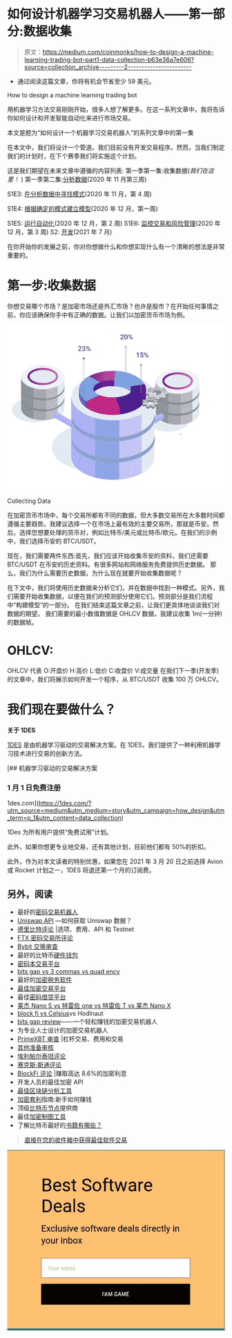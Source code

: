 # 如何设计机器学习交易机器人——第一部分:数据收集

> 原文：<https://medium.com/coinmonks/how-to-design-a-machine-learning-trading-bot-part1-data-collection-b63e36a7e606?source=collection_archive---------2----------------------->

*   通过阅读这篇文章，你将有机会节省至少 59 美元。

How to design a machine learning trading bot

用机器学习方法交易刚刚开始，很多人想了解更多。在这一系列文章中，我将告诉你如何设计和开发智能自动化来进行市场交易。

本文是题为“如何设计一个机器学习交易机器人”的系列文章中的第一集

在本文中，我们将设计一个管道。我们目前没有开发交易程序。然而，当我们制定我们的计划时，在下个赛季我们将实施这个计划。

这是我们期望在未来文章中遵循的内容列表:
第一季第一集:收集数据(*我们在这里！* )
第一季第二集:[分析数据](https://25mordad.medium.com/how-to-design-a-machine-learning-trading-bot-part2-data-analysis-f42a669dcd4c)(2020 年 11 月第三周)

S1E3: [在分析数据中寻找模式](https://25mordad.medium.com/how-to-design-a-machine-learning-trading-bot-part3-pattern-recognition-e7736a5b558)(2020 年 11 月，第 4 周)

S1E4: [根据确定的模式建立模型](https://25mordad.medium.com/how-to-design-a-machine-learning-trading-bot-part4-build-a-model-6db5f2aa0818)(2020 年 12 月，第一周)

S1E5: [运行自动化](https://25mordad.medium.com/how-to-design-a-machine-learning-trading-bot-part5-running-an-automation-e38bc1652e59)(2020 年 12 月，第 2 周)
S1E6: [监控交易和风险管理](https://25mordad.medium.com/how-to-design-a-machine-learning-trading-bot-part-6-risk-management-886cf0cb2704)(2020 年 12 月，第 3 周)
S2: [开发](https://1des.com/blog/posts/how-to-develop-machine-learning-trading-bot-data-collection)(2021 年 7 月)

在你开始你的发展之前，你对你想做什么和你想实现什么有一个清晰的想法是非常重要的。

# **第一步:收集数据**

你想交易哪个市场？是加密市场还是外汇市场？也许是股市？在开始任何事情之前，你应该确保你手中有正确的数据。让我们以加密货币市场为例。

![](img/a3413af13c004648e9f98c7d3230add7.png)

Collecting Data

在加密货币市场中，每个交易所都有不同的数据，但大多数交易所在大多数时间都遵循主要趋势。我建议选择一个在市场上最有效的主要交易所，那就是币安。然后，选择您想要处理的货币对，例如比特币/美元或比特币/欧元。在我们的示例中，我们选择币安的 BTC/USDT。

现在，我们需要两件东西:首先，我们应该开始收集币安的资料，我们还需要 BTC/USDT 在币安的历史资料。有很多网站和网络服务免费提供历史数据。
那么，我们为什么需要历史数据，为什么现在就要开始收集数据呢？

在下文中，我们将使用历史数据来分析它们，并在数据中找到一种模式。另外，我们需要开始收集数据，以便在我们的预测部分使用它们。预测部分是我们流程中“构建模型”的一部分。
在我们结束这篇文章之前，让我们更具体地谈谈我们对数据的期望。
我们需要的最小数值数据是 OHLCV 数据，我建议收集 1m(一分钟)的数据帧。

# OHLCV:

OHLCV 代表
O:开盘价
H:高价
L:低价
C:收盘价
V:成交量
在我们下一季(开发季)的文章中，我们将展示如何开发一个程序，从 BTC/USDT 收集 100 万 OHLCV。

# 我们现在要做什么？

**关于 1DES**

[1DES](https://1des.com/) 是由机器学习驱动的交易解决方案。在 1DES，我们提供了一种利用机器学习技术进行交易的创新方法。

[](https://1des.com/?utm_source=medium&utm_medium=story&utm_campaign=how_design&utm_term=p_1&utm_content=data_collection) [## 机器学习驱动的交易解决方案

### 1 月 1 日免费注册

1des.com](https://1des.com/?utm_source=medium&utm_medium=story&utm_campaign=how_design&utm_term=p_1&utm_content=data_collection) 

1Des 为所有用户提供“免费试用”计划。

此外，如果你想更专业地交易，还有其他计划，目前他们都有 50%的折扣。

此外，作为对本文读者的特别优惠，如果您在 2021 年 3 月 20 日之前选择 Avion 或 Rocket 计划之一，1DES 将退还第一个月的订阅费。

## 另外，阅读

*   最好的[密码交易机器人](/coinmonks/crypto-trading-bot-c2ffce8acb2a)
*   [Uniswap API](https://bitquery.io/blog/uniswap-pool-api) —如何获取 Uniswap 数据？
*   [德里比特评论](/coinmonks/deribit-review-options-fees-apis-and-testnet-2ca16c4bbdb2) |选项、费用、API 和 Testnet
*   [FTX 密码交易所评论](/coinmonks/ftx-crypto-exchange-review-53664ac1198f)
*   [Bybit 交换审查](/coinmonks/bybit-exchange-review-dbd570019b71)
*   最好的比特币[硬件钱包](/coinmonks/the-best-cryptocurrency-hardware-wallets-of-2020-e28b1c124069?source=friends_link&sk=324dd9ff8556ab578d71e7ad7658ad7c)
*   [密码本交易平台](/coinmonks/top-10-crypto-copy-trading-platforms-for-beginners-d0c37c7d698c)
*   [bits gap vs 3 commas vs quad ency](https://blog.coincodecap.com/bitsgap-3commas-quadency)
*   最好的[加密税务软件](/coinmonks/best-crypto-tax-tool-for-my-money-72d4b430816b)
*   [最佳加密交易平台](/coinmonks/the-best-crypto-trading-platforms-in-2020-the-definitive-guide-updated-c72f8b874555)
*   最佳[密码借贷平台](/coinmonks/top-5-crypto-lending-platforms-in-2020-that-you-need-to-know-a1b675cec3fa)
*   [莱杰 Nano S vs 特雷佐 one vs 特雷佐 T vs 莱杰 Nano X](https://blog.coincodecap.com/ledger-nano-s-vs-trezor-one-ledger-nano-x-trezor-t)
*   [block fi vs Celsius](/coinmonks/blockfi-vs-celsius-vs-hodlnaut-8a1cc8c26630)vs Hodlnaut
*   [bits gap review](/coinmonks/bitsgap-review-a-crypto-trading-bot-that-makes-easy-money-a5d88a336df2)——一个轻松赚钱的加密交易机器人
*   为专业人士设计的加密交易机器人
*   [PrimeXBT 审查](/coinmonks/primexbt-review-88e0815be858) |杠杆交易、费用和交易
*   [其他准备审核](https://blog.coincodecap.com/altrady-reivew)
*   [埃利帕尔泰坦评论](/coinmonks/ellipal-titan-review-85e9071dd029)
*   [赛克斯·斯通评论](https://blog.coincodecap.com/secux-stone-hardware-wallet-review)
*   [BlockFi 评论](/coinmonks/blockfi-review-53096053c097) |赚取高达 8.6%的加密利息
*   开发人员的最佳加密 API
*   [最佳区块链分析工具](https://bitquery.io/blog/best-blockchain-analysis-tools-and-software)
*   [加密套利](/coinmonks/crypto-arbitrage-guide-how-to-make-money-as-a-beginner-62bfe5c868f6)指南:新手如何赚钱
*   顶级[比特币节点](https://blog.coincodecap.com/bitcoin-node-solutions)提供商
*   最佳[加密制图工具](/coinmonks/what-are-the-best-charting-platforms-for-cryptocurrency-trading-85aade584d80)
*   了解比特币最好的[书籍有哪些？](/coinmonks/what-are-the-best-books-to-learn-bitcoin-409aeb9aff4b)

> [直接在您的收件箱中获得最佳软件交易](/coinmonks/newsletters/coinmonks)

[![](img/160ce73bd06d46c2250251e7d5969f9d.png)](https://medium.com/coinmonks/newsletters/coinmonks)